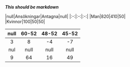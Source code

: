 ***This should be markdown***

|null|Ansökningar|Antagna|null|
|:-:|:-:|:-:|
|Man|820|410|50|
|Kvinnor|100|50|50|

|null|60-52|48-52|45-52|
|:-:|:-:|:-:|:-:|
|3|8|-4|-7|
|nul|null|null|null|
|9|64|16|49|
